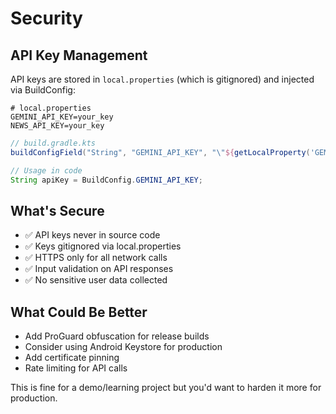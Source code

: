 # Security

## API Key Management

API keys are stored in `local.properties` (which is gitignored) and injected via BuildConfig:

```properties
# local.properties
GEMINI_API_KEY=your_key
NEWS_API_KEY=your_key
```

```gradle
// build.gradle.kts
buildConfigField("String", "GEMINI_API_KEY", "\"${getLocalProperty('GEMINI_API_KEY')}\"")
```

```java
// Usage in code
String apiKey = BuildConfig.GEMINI_API_KEY;
```

## What's Secure

- ✅ API keys never in source code
- ✅ Keys gitignored via local.properties
- ✅ HTTPS only for all network calls
- ✅ Input validation on API responses
- ✅ No sensitive user data collected

## What Could Be Better

- Add ProGuard obfuscation for release builds
- Consider using Android Keystore for production
- Add certificate pinning
- Rate limiting for API calls

This is fine for a demo/learning project but you'd want to harden it more for production.
